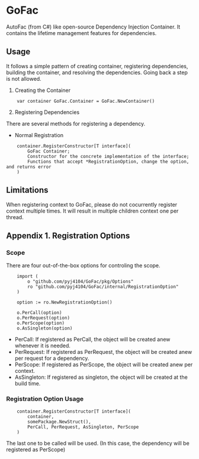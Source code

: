 # GoFac

AutoFac (from C#) like open-source Dependency Injection Container. It contains the lifetime management features for dependencies.

## Usage

It follows a simple pattern of creating container, registering dependencies, building the container, and resolving the dependencies. Going back a step is not allowed.

1. Creating the Container

```golang
    var container GoFac.Container = GoFac.NewContainer()
```

2. Registering Dependencies

There are several methods for registering a dependency.

  * Normal Registration

```golang
    container.RegisterConstructor[T interface](
        GoFac Container;
        Constructor for the concrete implementation of the interface;
        Functions that accept *RegistrationOption, change the option, and returns error
    )
```

## Limitations

When registering context to GoFac, please do not cocurrently register context multiple times. It will result in multiple children context one per thread.

## Appendix 1. Registration Options

### Scope

There are four out-of-the-box options for controling the scope.

```golang
    import (
        o "github.com/pyj4104/GoFac/pkg/Options"
        ro "github.com/pyj4104/GoFac/internal/RegistrationOption"
    )

    option := ro.NewRegistrationOption()

    o.PerCall(option)
    o.PerRequest(option)
    o.PerScope(option)
    o.AsSingleton(option)
```

* PerCall: If registered as PerCall, the object will be created anew whenever it is needed.
* PerRequest: If registered as PerRequest, the object will be created anew per request for a dependency.
* PerScope: If registered as PerScope, the object will be created anew per context.
* AsSingleton: If registered as singleton, the object will be created at the build time.

### Registration Option Usage

```golang
    container.RegisterConstructor[T interface](
        container,
        somePackage.NewStruct(),
        PerCall, PerRequest, AsSingleton, PerScope
    )
```

The last one to be called will be used. (In this case, the dependency will be registered as PerScope)
